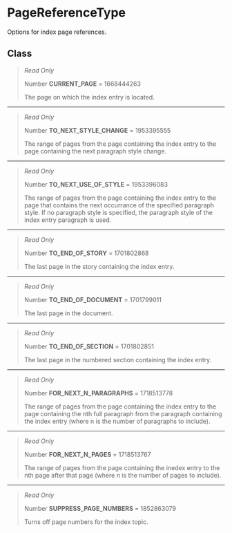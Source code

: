 # PageReferenceType
Options for index page references.

## Class
> *Read Only* 
> 
> Number **CURRENT_PAGE** = 1668444263
> 
> The page on which the index entry is located.
*** 
> *Read Only* 
> 
> Number **TO_NEXT_STYLE_CHANGE** = 1953395555
> 
> The range of pages from the page containing the index entry to the page containing the next paragraph style change.
*** 
> *Read Only* 
> 
> Number **TO_NEXT_USE_OF_STYLE** = 1953396083
> 
> The range of pages from the page containing the index entry to the page that contains the next occurrance of the specified paragraph style. If no paragraph style is specified, the paragraph style of the index entry paragraph is used.
*** 
> *Read Only* 
> 
> Number **TO_END_OF_STORY** = 1701802868
> 
> The last page in the story containing the index entry.
*** 
> *Read Only* 
> 
> Number **TO_END_OF_DOCUMENT** = 1701799011
> 
> The last page in the document.
*** 
> *Read Only* 
> 
> Number **TO_END_OF_SECTION** = 1701802851
> 
> The last page in the numbered section containing the index entry.
*** 
> *Read Only* 
> 
> Number **FOR_NEXT_N_PARAGRAPHS** = 1718513778
> 
> The range of pages from the page containing the index entry to the page containing the nth full paragraph from the paragraph containing the index entry (where n is the number of paragraphs to include).
*** 
> *Read Only* 
> 
> Number **FOR_NEXT_N_PAGES** = 1718513767
> 
> The range of pages from the page containing the inedex entry to the nth page after that page (where n is the number of pages to include).
*** 
> *Read Only* 
> 
> Number **SUPPRESS_PAGE_NUMBERS** = 1852863079
> 
> Turns off page numbers for the index topic.

